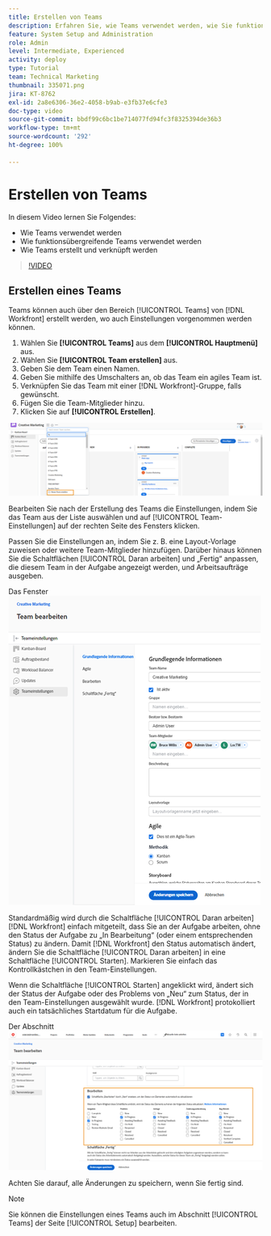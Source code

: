 ```yaml
---
title: Erstellen von Teams
description: Erfahren Sie, wie Teams verwendet werden, wie Sie funktionsübergreifende Teams verwenden und wie Sie Teams erstellen, um Benutzende zu organisieren und Berechtigungen zu erteilen.
feature: System Setup and Administration
role: Admin
level: Intermediate, Experienced
activity: deploy
type: Tutorial
team: Technical Marketing
thumbnail: 335071.png
jira: KT-8762
exl-id: 2a8e6306-36e2-4058-b9ab-e3fb37e6cfe3
doc-type: video
source-git-commit: bbdf99c6bc1be714077fd94fc3f8325394de36b3
workflow-type: tm+mt
source-wordcount: '292'
ht-degree: 100%

---
```


# Erstellen von Teams

In diesem Video lernen Sie Folgendes:

* Wie Teams verwendet werden
* Wie funktionsübergreifende Teams verwendet werden
* Wie Teams erstellt und verknüpft werden

>[!VIDEO](https://video.tv.adobe.com/v/3432876/?quality=12&learn=on&enablevpops=1&captions=ger)

## Erstellen eines Teams

Teams können auch über den Bereich [!UICONTROL Teams] von [!DNL Workfront] erstellt werden, wo auch Einstellungen vorgenommen werden können.

1. Wählen Sie **[!UICONTROL Teams]** aus dem **[!UICONTROL Hauptmenü]** aus.
1. Wählen Sie **[!UICONTROL Team erstellen]** aus.
1. Geben Sie dem Team einen Namen.
1. Geben Sie mithilfe des Umschalters an, ob das Team ein agiles Team ist.
1. Verknüpfen Sie das Team mit einer [!DNL Workfront]-Gruppe, falls gewünscht.
1. Fügen Sie die Team-Mitglieder hinzu.
1. Klicken Sie auf **[!UICONTROL Erstellen]**.

![Das Team-Menü auf der Seite [!UICONTROL Teams]](assets/admin-fund-create-team.png)

Bearbeiten Sie nach der Erstellung des Teams die Einstellungen, indem Sie das Team aus der Liste auswählen und auf [!UICONTROL Team-Einstellungen] auf der rechten Seite des Fensters klicken.

Passen Sie die Einstellungen an, indem Sie z. B. eine Layout-Vorlage zuweisen oder weitere Team-Mitglieder hinzufügen. Darüber hinaus können Sie die Schaltflächen [!UICONTROL Daran arbeiten] und „Fertig“ anpassen, die diesem Team in der Aufgabe angezeigt werden, und Arbeitsaufträge ausgeben.

Das Fenster ![[!UICONTROL Team bearbeiten]](assets/admin-fund-team-settings.png)

Standardmäßig wird durch die Schaltfläche [!UICONTROL Daran arbeiten] [!DNL Workfront] einfach mitgeteilt, dass Sie an der Aufgabe arbeiten, ohne den Status der Aufgabe zu „In Bearbeitung“ (oder einem entsprechenden Status) zu ändern. Damit [!DNL Workfront] den Status automatisch ändert, ändern Sie die Schaltfläche [!UICONTROL Daran arbeiten] in eine Schaltfläche [!UICONTROL Starten]. Markieren Sie einfach das Kontrollkästchen in den Team-Einstellungen.

Wenn die Schaltfläche [!UICONTROL Starten] angeklickt wird, ändert sich der Status der Aufgabe oder des Problems von „Neu“ zum Status, der in den Team-Einstellungen ausgewählt wurde. [!DNL Workfront] protokolliert auch ein tatsächliches Startdatum für die Aufgabe.

Der Abschnitt ![[!UICONTROL Daran arbeiten] im Fenster [!UICONTROL Team bearbeiten]](assets/admin-fund-start-button-team.png)

Achten Sie darauf, alle Änderungen zu speichern, wenn Sie fertig sind.


>[!NOTE]
>
>Sie können die Einstellungen eines Teams auch im Abschnitt [!UICONTROL Teams] der Seite [!UICONTROL Setup] bearbeiten.

<!--
learn more URLs
Create a team
Work On It and Done button overview
-->
